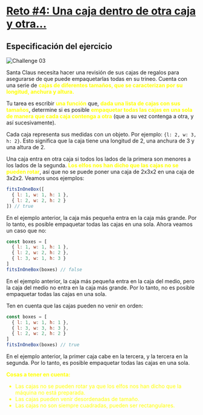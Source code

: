 # [Reto #4: Una caja dentro de otra caja y otra...](https://adventjs.dev/es/challenges/2022/4)

## Especificación del ejercicio

![Challenge 03](https://adventjs.dev/challenges-2022/4.svg)

Santa Claus necesita hacer una revisión de sus cajas de regalos para asegurarse de que puede empaquetarlas todas en su trineo. Cuenta con una serie de <strong style="color:yellow;">cajas de diferentes tamaños, que se caracterizan por su longitud, anchura y altura.</strong>

Tu tarea es escribir <strong style="color:yellow;">una función</strong> que, <strong style="color:yellow;">dada una lista de cajas con sus tamaños</strong>, determine si es posible <strong style="color:yellow;">empaquetar todas las cajas en una sola de manera que cada caja contenga a otra</strong> (que a su vez contenga a otra, y así sucesivamente).

Cada caja representa sus medidas con un objeto. Por ejemplo: `{l: 2, w: 3, h: 2}`. Esto significa que la caja tiene una longitud de 2, una anchura de 3 y una altura de 2.

Una caja entra en otra caja si todos los lados de la primera son menores a los lados de la segunda. <strong style="color:yellow;">Los elfos nos han dicho que las cajas no se pueden rotar</strong>, así que no se puede poner una caja de 2x3x2 en una caja de 3x2x2. Veamos unos ejemplos:

```javascript
fitsInOneBox([
  { l: 1, w: 1, h: 1 },
  { l: 2, w: 2, h: 2 }
]) // true
```

En el ejemplo anterior, la caja más pequeña entra en la caja más grande. Por lo tanto, es posible empaquetar todas las cajas en una sola. Ahora veamos un caso que no:

```javascript
const boxes = [
  { l: 1, w: 1, h: 1 },
  { l: 2, w: 2, h: 2 },
  { l: 3, w: 1, h: 3 }
]
fitsInOneBox(boxes) // false
```

En el ejemplo anterior, la caja más pequeña entra en la caja del medio, pero la caja del medio no entra en la caja más grande. Por lo tanto, no es posible empaquetar todas las cajas en una sola.

Ten en cuenta que las cajas pueden no venir en orden:

```javascript
const boxes = [
  { l: 1, w: 1, h: 1 },
  { l: 3, w: 3, h: 3 },
  { l: 2, w: 2, h: 2 }
]
fitsInOneBox(boxes) // true
```

En el ejemplo anterior, la primer caja cabe en la tercera, y la tercera en la segunda. Por lo tanto, es posible empaquetar todas las cajas en una sola.

<strong style="color:yellow;">Cosas a tener en cuenta:</strong>

<ul>
  <li style="color:yellow;">
    Las cajas no se pueden rotar ya que los elfos nos han dicho que la máquina no está preparada.
  </li>
  <li style="color:yellow;">
    Las cajas pueden venir desordenadas de tamaño.
  </li>
  <li style="color:yellow;">
    Las cajas no son siempre cuadradas, pueden ser rectangulares.
  </li>
</ul>